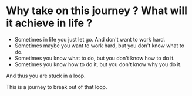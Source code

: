 # Why take on this journey ? What will it achieve in life ?

- Sometimes in life you just let go. And don't want to work hard.
- Sometimes maybe you want to work hard, but you don't know what to do. 
- Sometimes you know what to do, but you don't know how to do it. 
- Sometimes you know how to do it, but you don't know why you do it.

And thus you are stuck in a loop.

This is a journey to break out of that loop.
